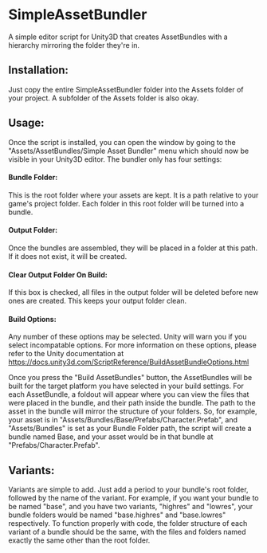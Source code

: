 # SimpleAssetBundler
A simple editor script for Unity3D that creates AssetBundles with a hierarchy mirroring the folder they're in.

## Installation:
Just copy the entire SimpleAssetBundler folder into the Assets folder of your project. A subfolder of the Assets folder is also okay.

## Usage:
Once the script is installed, you can open the window by going to the "Assets/AssetBundles/Simple Asset Bundler" menu which should now be visible in your Unity3D editor. The bundler only has four settings:
#### Bundle Folder: 
This is the root folder where your assets are kept. It is a path relative to your game's project folder. Each folder in this root folder will be turned into a bundle.
#### Output Folder: 
Once the bundles are assembled, they will be placed in a folder at this path. If it does not exist, it will be created.
#### Clear Output Folder On Build:
If this box is checked, all files in the output folder will be deleted before new ones are created. This keeps your output folder clean.
#### Build Options:
Any number of these options may be selected. Unity will warn you if you select incompatable options. For more information on these options, please refer to the Unity documentation at https://docs.unity3d.com/ScriptReference/BuildAssetBundleOptions.html

Once you press the "Build AssetBundles" button, the AssetBundles will be built for the target platform you have selected in your build settings. For each AssetBundle, a foldout will appear where you can view the files that were placed in the bundle, and their path inside the bundle. The path to the asset in the bundle will mirror the structure of your folders. So, for example, your asset is in "Assets/Bundles/Base/Prefabs/Character.Prefab", and "Assets/Bundles" is set as your Bundle Folder path, the script will create a bundle named Base, and your asset would be in that bundle at "Prefabs/Character.Prefab".

## Variants:
Variants are simple to add. Just add a period to your bundle's root folder, followed by the name of the variant. For example, if you want your bundle to be named "base", and you have two variants, "highres" and "lowres", your bundle folders would be named "base.highres" and "base.lowres" respectively. To function properly with code, the folder structure of each variant of a bundle should be the same, with the files and folders named exactly the same other than the root folder.
